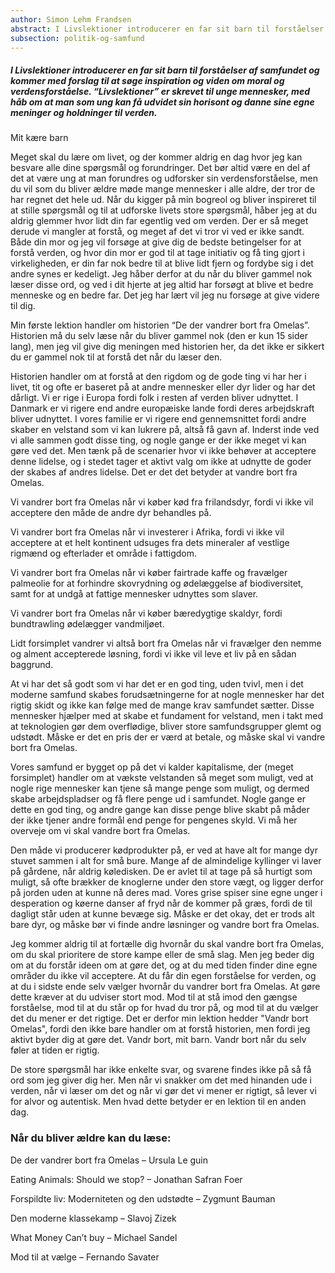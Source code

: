 ```yaml
---
author: Simon Lehm Frandsen
abstract: I Livslektioner introducerer en far sit barn til forståelser af samfundet og kommer med forslag til at søge inspiration og viden om moral og verdensforståelse. “Livslektioner” er skrevet til unge mennesker, med håb om at man som ung kan få udvidet sin horisont og danne sine egne meninger og holdninger til verden.
subsection: politik-og-samfund
---
```


##### I Livslektioner introducerer en far sit barn til forståelser af samfundet og kommer med forslag til at søge inspiration og viden om moral og verdensforståelse. “Livslektioner” er skrevet til unge mennesker, med håb om at man som ung kan få udvidet sin horisont og danne sine egne meninger og holdninger til verden.

Mit kære barn

Meget skal du lære om livet, og der kommer aldrig en dag hvor jeg kan besvare alle dine spørgsmål og forundringer. Det bør altid være en del af det at være ung at man forundres og udforsker sin verdensforståelse, men du vil som du bliver ældre møde mange mennesker i alle aldre, der tror de har regnet det hele ud. Når du kigger på min bogreol og bliver inspireret til at stille spørgsmål og til at udforske livets store spørgsmål, håber jeg at du aldrig glemmer hvor lidt din far egentlig ved om verden. Der er så meget derude vi mangler at forstå, og meget af det vi tror vi ved er ikke sandt. Både din mor og jeg vil forsøge at give dig de bedste betingelser for at forstå verden, og hvor din mor er god til at tage initiativ og få ting gjort i virkeligheden, er din far nok bedre til at blive lidt fjern og fordybe sig i det andre synes er kedeligt. Jeg håber derfor at du når du bliver gammel nok læser disse ord, og ved i dit hjerte at jeg altid har forsøgt at blive et bedre menneske og en bedre far. Det jeg har lært vil jeg nu forsøge at give videre til dig.

Min første lektion handler om historien “De der vandrer bort fra Omelas”. Historien må du selv læse når du bliver gammel nok (den er kun 15 sider lang), men jeg vil give dig meningen med historien her, da det ikke er sikkert du er gammel nok til at forstå det når du læser den. 

Historien handler om at forstå at den rigdom og de gode ting vi har her i livet, tit og ofte er baseret på at andre mennesker eller dyr lider og har det dårligt. Vi er rige i Europa fordi folk i resten af verden bliver udnyttet. I Danmark er vi rigere end andre europæiske lande fordi deres arbejdskraft bliver udnyttet. I vores familie er vi rigere end gennemsnittet fordi andre skaber en velstand som vi kan lukrere på, altså få gavn af. Inderst inde ved vi alle sammen godt disse ting, og nogle gange er der ikke meget vi kan gøre ved det. Men tænk på de scenarier hvor vi ikke behøver at acceptere denne lidelse, og i stedet tager et aktivt valg om ikke at udnytte de goder der skabes af andres lidelse. Det er det det betyder at vandre bort fra Omelas. 

Vi vandrer bort fra Omelas når vi køber kød fra frilandsdyr, fordi vi ikke vil acceptere den måde de andre dyr behandles på.

Vi vandrer bort fra Omelas når vi investerer i Afrika, fordi vi ikke vil acceptere at et helt kontinent udsuges fra dets mineraler af vestlige rigmænd og efterlader et område i fattigdom.

Vi vandrer bort fra Omelas når vi køber fairtrade kaffe og fravælger palmeolie for at forhindre skovrydning og ødelæggelse af biodiversitet, samt for at undgå at fattige mennesker udnyttes som slaver.

Vi vandrer bort fra Omelas når vi køber bæredygtige skaldyr, fordi bundtrawling ødelægger vandmiljøet.

Lidt forsimplet vandrer vi altså bort fra Omelas når vi fravælger den nemme og alment accepterede løsning, fordi vi ikke vil leve et liv på en sådan baggrund. 

At vi har det så godt som vi har det er en god ting, uden tvivl, men i det moderne samfund skabes forudsætningerne for at nogle mennesker har det rigtig skidt og ikke kan følge med de mange krav samfundet sætter. Disse mennesker hjælper med at skabe et fundament for velstand, men i takt med at teknologien gør dem overflødige, bliver store samfundsgrupper glemt og udstødt. Måske er det en pris der er værd at betale, og måske skal vi vandre bort fra Omelas.

Vores samfund er bygget op på det vi kalder kapitalisme, der (meget forsimplet) handler om at vækste velstanden så meget som muligt, ved at nogle rige mennesker kan tjene så mange penge som muligt, og dermed skabe arbejdspladser og få flere penge ud i samfundet. Nogle gange er dette en god ting, og andre gange kan disse penge blive skabt på måder der ikke tjener andre formål end penge for pengenes skyld. Vi må her overveje om vi skal vandre bort fra Omelas.

Den måde vi producerer kødprodukter på, er ved at have alt for mange dyr stuvet sammen i alt for små bure. Mange af de almindelige kyllinger vi laver på gårdene, når aldrig køledisken. De er avlet til at tage på så hurtigt som muligt, så ofte brækker de knoglerne under den store vægt, og ligger derfor på jorden uden at kunne nå deres mad. Vores grise spiser sine egne unger i desperation og køerne danser af fryd når de kommer på græs, fordi de til dagligt står uden at kunne bevæge sig. Måske er det okay, det er trods alt bare dyr, og måske bør vi finde andre løsninger og vandre bort fra Omelas.

Jeg kommer aldrig til at fortælle dig hvornår du skal vandre bort fra Omelas, om du skal prioritere de store kampe eller de små slag. Men jeg beder dig om at du forstår ideen om at gøre det, og at du med tiden finder dine egne områder du ikke vil acceptere. At du får din egen forståelse for verden, og at du i sidste ende selv vælger hvornår du vandrer bort fra Omelas. At gøre dette kræver at du udviser stort mod. Mod til at stå imod den gængse forståelse, mod til at du står op for hvad du tror på, og mod til at du vælger det du mener er det rigtige. Det er derfor min lektion hedder "Vandr bort Omelas", fordi den ikke bare handler om at forstå historien, men fordi jeg aktivt byder dig at gøre det. Vandr bort, mit barn. Vandr bort når du selv føler at tiden er rigtig.

De store spørgsmål har ikke enkelte svar, og svarene findes ikke på så få ord som jeg giver dig her. Men når vi snakker om det med hinanden ude i verden, når vi læser om det og når vi gør det vi mener er rigtigt, så lever vi for alvor og autentisk. Men hvad dette betyder er en lektion til en anden dag.


### Når du bliver ældre kan du læse:

De der vandrer bort fra Omelas – Ursula Le guin

Eating Animals: Should we stop? – Jonathan Safran Foer

Forspildte liv: Moderniteten og den udstødte – Zygmunt Bauman

Den moderne klassekamp – Slavoj Zizek

What Money Can’t buy – Michael Sandel

Mod til at vælge – Fernando Savater

